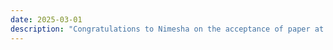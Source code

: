 ```yaml
---
date: 2025-03-01
description: "Congratulations to Nimesha on the acceptance of paper at IEEE S&P 2025."
---
```



